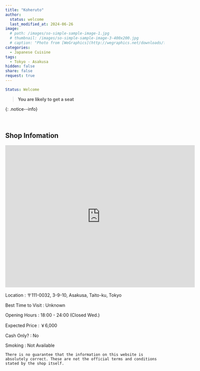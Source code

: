```yaml
---
title: "Koheruto"
author:
  status: welcome
  last_modified_at: 2024-06-26
image: 
  # path: /images/so-simple-sample-image-1.jpg
  # thumbnail: /images/so-simple-sample-image-3-400x200.jpg
  # caption: "Photo from [WeGraphics](http://wegraphics.net/downloads/free-ultimate-blurred-background-pack/)"
categories:
  - Japanese Cuisine
tags:
  - Tokyo - Asakusa
hidden: false
share: false
request: true
---
```


```yaml
Status: Welcome 
```

> **You are likely to get a seat**
> 
{: .notice--info}


<p>　</p>


## Shop Infomation
<div class="map">
<iframe src="https://www.google.com/maps/embed?pb=!1m18!1m12!1m3!1d3239.447933334598!2d139.79292421255508!3d35.71520077246192!2m3!1f0!2f0!3f0!3m2!1i1024!2i768!4f13.1!3m3!1m2!1s0x60188f0ccbf393f5%3A0xe5a2fb82ad6dae73!2z44GT44G444KL44Go!5e0!3m2!1sen!2sjp!4v1719410483628!5m2!1sen!2sjp" width="600" height="450" style="border:0;" allowfullscreen="" loading="lazy" referrerpolicy="no-referrer-when-downgrade"></iframe>
</div>

<p></p>

Location
: 〒111-0032, 3-9-10, Asakusa, Taito-ku, Tokyo

Best Time to Visit
: Unknown

Opening Hours
: 18:00 - 24:00 (Closed Wed.)

Expected Price
: ￥6,000

Cash Only?
: No

Smoking
: Not Available


`There is no guarantee that the information on this website is absolutely correct. These are not the official terms and conditions stated by the shop itself.`

